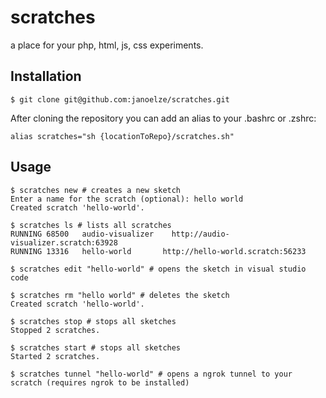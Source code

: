 # scratches

a place for your php, html, js, css experiments.

## Installation

```
$ git clone git@github.com:janoelze/scratches.git
```

After cloning the repository you can add an alias to your .bashrc or .zshrc:

```
alias scratches="sh {locationToRepo}/scratches.sh"
```

## Usage

```
$ scratches new # creates a new sketch
Enter a name for the scratch (optional): hello world
Created scratch 'hello-world'.
```

```
$ scratches ls # lists all scratches
RUNNING	68500	audio-visualizer	http://audio-visualizer.scratch:63928
RUNNING	13316	hello-world	      http://hello-world.scratch:56233
```

```
$ scratches edit "hello-world" # opens the sketch in visual studio code
```

```
$ scratches rm "hello world" # deletes the sketch
Created scratch 'hello-world'.
```

```
$ scratches stop # stops all sketches
Stopped 2 scratches.
```

```
$ scratches start # stops all sketches
Started 2 scratches.
```

```
$ scratches tunnel "hello-world" # opens a ngrok tunnel to your scratch (requires ngrok to be installed)
```